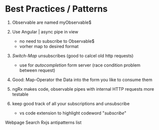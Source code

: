 Best Practices / Patterns
=========================

1. Observable are named myObservable$



2. Use Angular | async pipe in view
	- no need to subscribe to Observable$
	- vorher map to desired format

3. *Switch-Map* unsubscribes (good to calcel old http requests)
	- use for *autocompletion* form server (race condition problem between request)


4. Good: Map-Operator the Data into the form you like to consume them


5. ngRx makes code, observable pipes with internal HTTP requests more testable


6. keep good track of all your subscriptions and unsubscribe
	- vs code extension to highlight codeword "*subscribe*"

Webpage Search Rxjs antipatterns list
